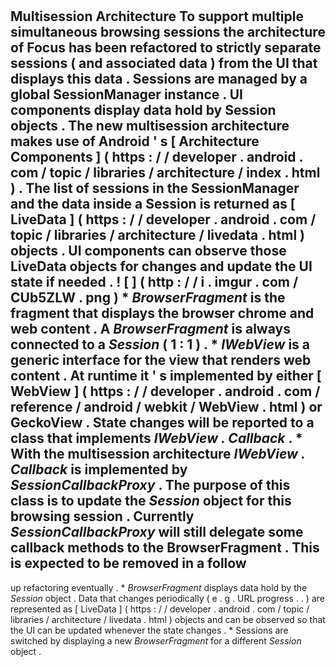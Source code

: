#
Multisession
Architecture
To
support
multiple
simultaneous
browsing
sessions
the
architecture
of
Focus
has
been
refactored
to
strictly
separate
sessions
(
and
associated
data
)
from
the
UI
that
displays
this
data
.
Sessions
are
managed
by
a
global
SessionManager
instance
.
UI
components
display
data
hold
by
Session
objects
.
The
new
multisession
architecture
makes
use
of
Android
'
s
[
Architecture
Components
]
(
https
:
/
/
developer
.
android
.
com
/
topic
/
libraries
/
architecture
/
index
.
html
)
.
The
list
of
sessions
in
the
SessionManager
and
the
data
inside
a
Session
is
returned
as
[
LiveData
]
(
https
:
/
/
developer
.
android
.
com
/
topic
/
libraries
/
architecture
/
livedata
.
html
)
objects
.
UI
components
can
observe
those
LiveData
objects
for
changes
and
update
the
UI
state
if
needed
.
!
[
]
(
http
:
/
/
i
.
imgur
.
com
/
CUb5ZLW
.
png
)
*
_BrowserFragment_
is
the
fragment
that
displays
the
browser
chrome
and
web
content
.
A
_BrowserFragment_
is
always
connected
to
a
_Session_
(
1
:
1
)
.
*
_IWebView_
is
a
generic
interface
for
the
view
that
renders
web
content
.
At
runtime
it
'
s
implemented
by
either
[
WebView
]
(
https
:
/
/
developer
.
android
.
com
/
reference
/
android
/
webkit
/
WebView
.
html
)
or
GeckoView
.
State
changes
will
be
reported
to
a
class
that
implements
_IWebView
.
Callback_
.
*
With
the
multisession
architecture
_IWebView
.
Callback_
is
implemented
by
_SessionCallbackProxy_
.
The
purpose
of
this
class
is
to
update
the
_Session_
object
for
this
browsing
session
.
Currently
_SessionCallbackProxy_
will
still
delegate
some
callback
methods
to
the
BrowserFragment
.
This
is
expected
to
be
removed
in
a
follow
-
up
refactoring
eventually
.
*
_BrowserFragment_
displays
data
hold
by
the
_Session_
object
.
Data
that
changes
periodically
(
e
.
g
.
URL
progress
.
.
)
are
represented
as
[
LiveData
]
(
https
:
/
/
developer
.
android
.
com
/
topic
/
libraries
/
architecture
/
livedata
.
html
)
objects
and
can
be
observed
so
that
the
UI
can
be
updated
whenever
the
state
changes
.
*
Sessions
are
switched
by
displaying
a
new
_BrowserFragment_
for
a
different
_Session_
object
.
